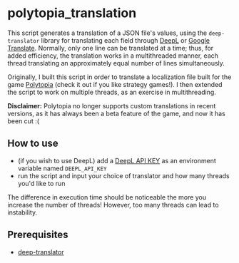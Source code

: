 # polytopia_translation
This script generates a translation of a JSON file's values, using the `deep-translator` library for translating each field through [DeepL](https://www.deepl.com/translator) or [Google Translate](https://translate.google.com/). Normally, only one line can be translated at a time; thus, for added efficiency, the translation works in a multithreaded manner, each thread translating an approximately equal number of lines simultaneously.

Originally, I built this script in order to translate a localization file built for the game [Polytopia](https://polytopia.io/) (check it out if you like strategy games!). I then extended the script to work on multiple threads, as an exercise in multithreading. 

**Disclaimer:** Polytopia no longer supports custom translations in recent versions, as it has always been a beta feature of the game, and now it has been cut :(

## How to use
* (if you wish to use DeepL) add a [DeepL API KEY](https://www.deepl.com/docs-api/accessing-the-api/) as an environment variable named `DEEPL_API_KEY`
* run the script and input your choice of translator and how many threads you'd like to run

The difference in execution time should be noticeable the more you increase the number of threads! However, too many threads can lead to instability.
## Prerequisites
* [deep-translator](https://pypi.org/project/deep-translator/)

